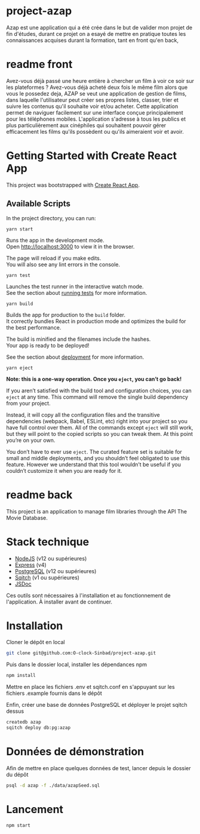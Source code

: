 # project-azap
Azap est une application qui a été crée dans le but de valider mon projet de fin d'études, durant ce projet on a esayé de mettre en pratique toutes les connaissances acquises durant la formation, tant en front qu'en back, 

# readme front

Avez-vous déjà passé une heure entière à chercher un film à voir ce soir sur les plateformes ? Avez-vous déjà acheté deux fois le même film alors que vous le possedez deja, AZAP se veut une application de gestion de films, dans laquelle l'utilisateur peut créer ses propres listes, classer, trier et suivre les contenus qu'il souhaite voir et/ou acheter. Cette application permet de naviguer facilement sur une interface conçue principalement pour les téléphones mobiles. L'application s'adresse à tous les publics et plus particulièrement aux cinéphiles qui souhaitent pouvoir gérer efficacement les films qu'ils possèdent ou qu'ils aimeraient voir et avoir.

# Getting Started with Create React App

This project was bootstrapped with [Create React App](https://github.com/facebook/create-react-app).

## Available Scripts

In the project directory, you can run:

 ```
 yarn start
 ```

Runs the app in the development mode.\
Open [http://localhost:3000](http://localhost:3000) to view it in the browser.

The page will reload if you make edits.\
You will also see any lint errors in the console.

 ```
yarn test
 ```

Launches the test runner in the interactive watch mode.\
See the section about [running tests](https://facebook.github.io/create-react-app/docs/running-tests) for more information.

 ```
 yarn build
 ```

Builds the app for production to the `build` folder.\
It correctly bundles React in production mode and optimizes the build for the best performance.

The build is minified and the filenames include the hashes.\
Your app is ready to be deployed!

See the section about [deployment](https://facebook.github.io/create-react-app/docs/deployment) for more information.


```
yarn eject
 ```

**Note: this is a one-way operation. Once you `eject`, you can’t go back!**

If you aren’t satisfied with the build tool and configuration choices, you can `eject` at any time. This command will remove the single build dependency from your project.

Instead, it will copy all the configuration files and the transitive dependencies (webpack, Babel, ESLint, etc) right into your project so you have full control over them. All of the commands except `eject` will still work, but they will point to the copied scripts so you can tweak them. At this point you’re on your own.

You don’t have to ever use `eject`. The curated feature set is suitable for small and middle deployments, and you shouldn’t feel obligated to use this feature. However we understand that this tool wouldn’t be useful if you couldn’t customize it when you are ready for it.

# readme back

This project is an application to manage film libraries through the API The Movie Database.

# Stack technique

- [NodeJS](https://nodejs.org/en/download) (v12 ou supérieures)
- [Express](https://expressjs.com/) (v4)
- [PostgreSQL](https://www.postgresql.org/download/) (v12 ou supérieures)
- [Sqitch](https://sqitch.org/download/) (v1 ou supérieures)
- [JSDoc](https://jsdoc.app/)

Ces outils sont nécessaires à l'installation et au fonctionnement de l'application.
À installer avant de continuer.

# Installation

Cloner le dépôt en local

```bash
git clone git@github.com:O-clock-Sinbad/project-azap.git
```

Puis dans le dossier local, installer les dépendances npm

```bash
npm install
```

Mettre en place les fichiers .env et sqitch.conf en s'appuyant sur les fichiers .example fournis dans le dépôt

Enfin, créer une base de données PostgreSQL et déployer le projet sqitch dessus

```bash
createdb azap
sqitch deploy db:pg:azap
```

# Données de démonstration

Afin de mettre en place quelques données de test, lancer depuis le dossier du dépôt

```bash
psql -d azap -f ./data/azapSeed.sql
```

# Lancement

```bash
npm start
```
